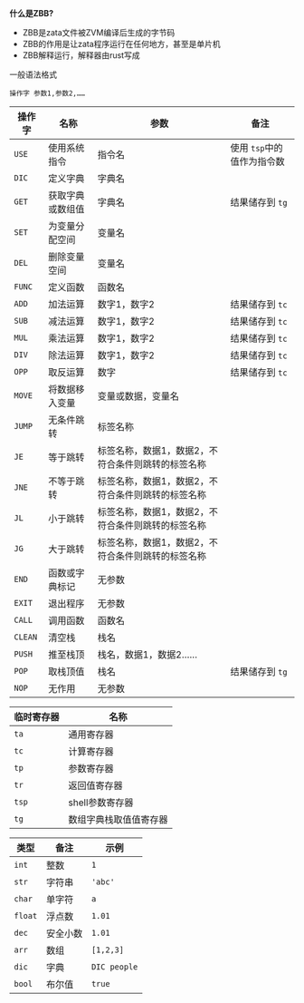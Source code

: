 **什么是ZBB?**
- ZBB是zata文件被ZVM编译后生成的字节码
- ZBB的作用是让zata程序运行在任何地方，甚至是单片机
- ZBB解释运行，解释器由rust写成

一般语法格式
```
操作字 参数1,参数2,……
```

| 操作字     | 名称       | 参数                         | 备注               |
| ------- | -------- | -------------------------- | ---------------- |
| `USE`   | 使用系统指令   | 指令名                        | 使用 `tsp`中的值作为指令数 |
| `DIC`   | 定义字典     | 字典名                        |                  |
| `GET`   | 获取字典或数组值 | 字典名                        | 结果储存到 `tg`       |
| `SET`   | 为变量分配空间  | 变量名                        |                  |
| `DEL`   | 删除变量空间   | 变量名                        |                  |
| `FUNC`  | 定义函数     | 函数名                        |                  |
| `ADD`   | 加法运算     | 数字1，数字2                    | 结果储存到 `tc`       |
| `SUB`   | 减法运算     | 数字1，数字2                    | 结果储存到 `tc`       |
| `MUL`   | 乘法运算     | 数字1，数字2                    | 结果储存到 `tc`       |
| `DIV`   | 除法运算     | 数字1，数字2                    | 结果储存到 `tc`       |
| `OPP`   | 取反运算     | 数字                         | 结果储存到 `tc`       |
| `MOVE`  | 将数据移入变量  | 变量或数据，变量名                  |                  |
| `JUMP`  | 无条件跳转    | 标签名称                       |                  |
| `JE`    | 等于跳转     | 标签名称，数据1，数据2，不符合条件则跳转的标签名称 |                  |
| `JNE`   | 不等于跳转    | 标签名称，数据1，数据2，不符合条件则跳转的标签名称 |                  |
| `JL`    | 小于跳转     | 标签名称，数据1，数据2，不符合条件则跳转的标签名称 |                  |
| `JG`    | 大于跳转     | 标签名称，数据1，数据2，不符合条件则跳转的标签名称 |                  |
| `END`   | 函数或字典标记  | 无参数                        |                  |
| `EXIT`  | 退出程序     | 无参数                        |                  |
| `CALL`  | 调用函数     | 函数名                        |                  |
| `CLEAN` | 清空栈      | 栈名                         |                  |
| `PUSH`  | 推至栈顶     | 栈名，数据1，数据2……               |                  |
| `POP`   | 取栈顶值     | 栈名                         | 结果储存到 `tg`       |
| `NOP`   | 无作用      | 无参数                        |                  |

| 临时寄存器 | 名称          |
| ----- | ----------- |
| `ta`  | 通用寄存器       |
| `tc`  | 计算寄存器       |
| `tp`  | 参数寄存器       |
| `tr`  | 返回值寄存器      |
| `tsp` | shell参数寄存器  |
| `tg`  | 数组字典栈取值值寄存器 |

| 类型      | 备注   | 示例           |
| ------- | ---- | ------------ |
| `int`   | 整数   | `1`          |
| `str`   | 字符串  | `'abc'`      |
| `char`  | 单字符  | `a`          |
| `float` | 浮点数  | `1.01`       |
| `dec`   | 安全小数 | `1.01`       |
| `arr`   | 数组   | `[1,2,3]`    |
| `dic`   | 字典   | `DIC people` |
| `bool`  | 布尔值  | `true`       |
